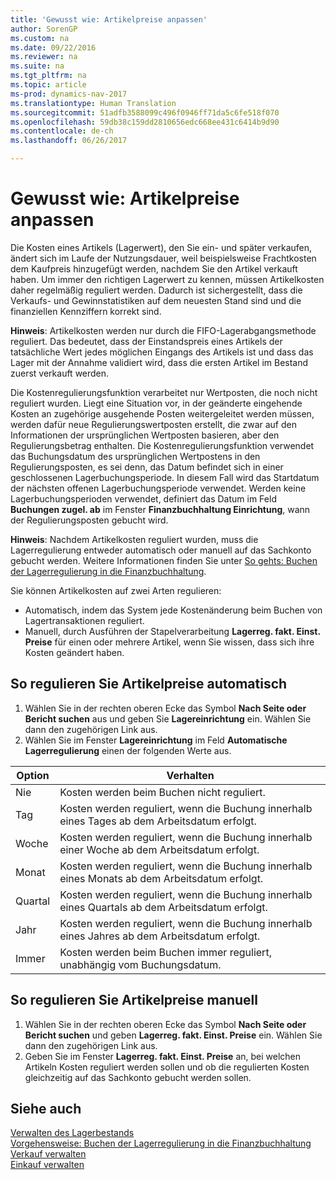 ```yaml
---
title: 'Gewusst wie: Artikelpreise anpassen'
author: SorenGP
ms.custom: na
ms.date: 09/22/2016
ms.reviewer: na
ms.suite: na
ms.tgt_pltfrm: na
ms.topic: article
ms-prod: dynamics-nav-2017
ms.translationtype: Human Translation
ms.sourcegitcommit: 51adfb3588099c496f0946ff71da5c6fe518f070
ms.openlocfilehash: 59db38c159dd2810656edc668ee431c6414b9d90
ms.contentlocale: de-ch
ms.lasthandoff: 06/26/2017

---
```


# <a name="how-to-adjust-item-costs"></a>Gewusst wie: Artikelpreise anpassen   
Die Kosten eines Artikels (Lagerwert), den Sie ein- und später verkaufen, ändert sich im Laufe der Nutzungsdauer, weil beispielsweise Frachtkosten dem Kaufpreis hinzugefügt werden, nachdem Sie den Artikel verkauft haben. Um immer den richtigen Lagerwert zu kennen, müssen Artikelkosten daher regelmäßig reguliert werden.
Dadurch ist sichergestellt, dass die Verkaufs- und Gewinnstatistiken auf dem neuesten Stand sind und die finanziellen Kennziffern korrekt sind.

**Hinweis**: Artikelkosten werden nur durch die FIFO-Lagerabgangsmethode reguliert. Das bedeutet, dass der Einstandspreis eines Artikels der tatsächliche Wert jedes möglichen Eingangs des Artikels ist und dass das Lager mit der Annahme validiert wird, dass die ersten Artikel im Bestand zuerst verkauft werden.

Die Kostenregulierungsfunktion verarbeitet nur Wertposten, die noch nicht reguliert wurden. Liegt eine Situation vor, in der geänderte eingehende Kosten an zugehörige ausgehende Posten weitergeleitet werden müssen, werden dafür neue Regulierungswertposten erstellt, die zwar auf den Informationen der ursprünglichen Wertposten basieren, aber den Regulierungsbetrag enthalten. Die Kostenregulierungsfunktion verwendet das Buchungsdatum des ursprünglichen Wertpostens in den Regulierungsposten, es sei denn, das Datum befindet sich in einer geschlossenen Lagerbuchungsperiode. In diesem Fall wird das Startdatum der nächsten offenen Lagerbuchungsperiode verwendet. Werden keine Lagerbuchungsperioden verwendet, definiert das Datum im Feld **Buchungen zugel. ab** im Fenster **Finanzbuchhaltung Einrichtung**, wann der Regulierungsposten gebucht wird.

**Hinweis**: Nachdem Artikelkosten reguliert wurden, muss die Lagerregulierung entweder automatisch oder manuell auf das Sachkonto gebucht werden. Weitere Informationen finden Sie unter [So gehts: Buchen der Lagerregulierung in die Finanzbuchhaltung](inventory-how-post-inventory-cost-gl.md).

Sie können Artikelkosten auf zwei Arten regulieren:
 - Automatisch, indem das System jede Kostenänderung beim Buchen von Lagertransaktionen reguliert.
 - Manuell, durch Ausführen der Stapelverarbeitung **Lagerreg. fakt. Einst. Preise** für einen oder mehrere Artikel, wenn Sie wissen, dass sich ihre Kosten geändert haben.  

## <a name="to-adjust-item-costs-automatically"></a>So regulieren Sie Artikelpreise automatisch
1. Wählen Sie in der rechten oberen Ecke das Symbol **Nach Seite oder Bericht suchen** aus und geben Sie **Lagereinrichtung** ein. Wählen Sie dann den zugehörigen Link aus.
2. Wählen Sie im Fenster **Lagereinrichtung** im Feld **Automatische Lagerregulierung** einen der folgenden Werte aus.

|Option |Verhalten |
|-------|---------|
|Nie|Kosten werden beim Buchen nicht reguliert.|
|Tag|Kosten werden reguliert, wenn die Buchung innerhalb eines Tages ab dem Arbeitsdatum erfolgt.|
|Woche|Kosten werden reguliert, wenn die Buchung innerhalb einer Woche ab dem Arbeitsdatum erfolgt.|
|Monat|Kosten werden reguliert, wenn die Buchung innerhalb eines Monats ab dem Arbeitsdatum erfolgt.|
|Quartal|Kosten werden reguliert, wenn die Buchung innerhalb eines Quartals ab dem Arbeitsdatum erfolgt.|
|Jahr|Kosten werden reguliert, wenn die Buchung innerhalb eines Jahres ab dem Arbeitsdatum erfolgt.|
|Immer|Kosten werden beim Buchen immer reguliert, unabhängig vom Buchungsdatum.|

## <a name="to-adjust-item-costs-manually"></a>So regulieren Sie Artikelpreise manuell
1. Wählen Sie in der rechten oberen Ecke das Symbol **Nach Seite oder Bericht suchen** und geben **Lagerreg. fakt. Einst. Preise** ein. Wählen Sie dann den zugehörigen Link aus.
2. Geben Sie im Fenster **Lagerreg. fakt. Einst. Preise** an, bei welchen Artikeln Kosten reguliert werden sollen und ob die regulierten Kosten gleichzeitig auf das Sachkonto gebucht werden sollen.

## <a name="see-also"></a>Siehe auch
[Verwalten des Lagerbestands](inventory-manage-inventory.md)  
[Vorgehensweise: Buchen der Lagerregulierung in die Finanzbuchhaltung](inventory-how-post-inventory-cost-gl.md)  
[Verkauf verwalten](sales-manage-sales.md)  
[Einkauf verwalten](purchasing-manage-purchasing.md)

